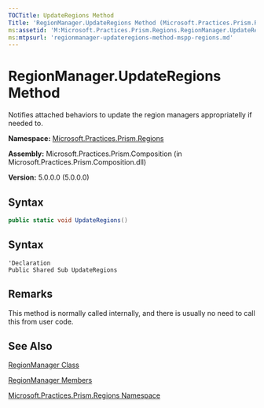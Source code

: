```yaml
---
TOCTitle: UpdateRegions Method
Title: 'RegionManager.UpdateRegions Method (Microsoft.Practices.Prism.Regions)'
ms:assetid: 'M:Microsoft.Practices.Prism.Regions.RegionManager.UpdateRegions'
ms:mtpsurl: 'regionmanager-updateregions-method-mspp-regions.md'
---
```


# RegionManager.UpdateRegions Method 

Notifies attached behaviors to update the region managers appropriatelly if needed to.

**Namespace:** [Microsoft.Practices.Prism.Regions](/patterns-practices/reference/mspp-regions-namespace)

**Assembly:** Microsoft.Practices.Prism.Composition (in Microsoft.Practices.Prism.Composition.dll)

**Version:** 5.0.0.0 (5.0.0.0)

## Syntax

```C#
public static void UpdateRegions()
```

## Syntax

```VB
'Declaration
Public Shared Sub UpdateRegions
```

## Remarks

This method is normally called internally, and there is usually no need to call this from user code.

## See Also

[RegionManager Class](/patterns-practices/reference/regionmanager-class-mspp-regions)

[RegionManager Members](/patterns-practices/reference/regionmanager-members-mspp-regions)

[Microsoft.Practices.Prism.Regions Namespace](/patterns-practices/reference/mspp-regions-namespace)
